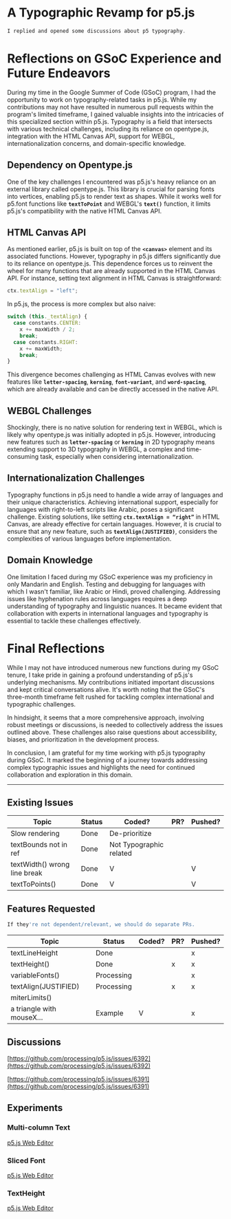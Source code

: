 # A Typographic Revamp for p5.js

```jsx
I replied and opened some discussions about p5 typography. 
```

# **Reflections on GSoC Experience and Future Endeavors**

During my time in the Google Summer of Code (GSoC) program, I had the opportunity to work on typography-related tasks in p5.js. While my contributions may not have resulted in numerous pull requests within the program's limited timeframe, I gained valuable insights into the intricacies of this specialized section within p5.js. Typography is a field that intersects with various technical challenges, including its reliance on opentype.js, integration with the HTML Canvas API, support for WEBGL, internationalization concerns, and domain-specific knowledge.

## **Dependency on Opentype.js**

One of the key challenges I encountered was p5.js's heavy reliance on an external library called opentype.js. This library is crucial for parsing fonts into vertices, enabling p5.js to render text as shapes. While it works well for p5.font functions like **`textToPoint`** and WEBGL's **`text()`** function, it limits p5.js's compatibility with the native HTML Canvas API.

## **HTML Canvas API**

As mentioned earlier, p5.js is built on top of the **`<canvas>`** element and its associated functions. However, typography in p5.js differs significantly due to its reliance on opentype.js. This dependence forces us to reinvent the wheel for many functions that are already supported in the HTML Canvas API. For instance, setting text alignment in HTML Canvas is straightforward:

```jsx
ctx.textAlign = "left";
```

In p5.js, the process is more complex but also naive:

```jsx
switch (this._textAlign) {
  case constants.CENTER:
    x += maxWidth / 2;
    break;
  case constants.RIGHT:
    x += maxWidth;
    break;
}
```

This divergence becomes challenging as HTML Canvas evolves with new features like **`letter-spacing`**, **`kerning`**, **`font-variant`**, and **`word-spacing`**, which are already available and can be directly accessed in the native API.

## **WEBGL Challenges**

Shockingly, there is no native solution for rendering text in WEBGL, which is likely why opentype.js was initially adopted in p5.js. However, introducing new features such as **`letter-spacing`** or **`kerning`** in 2D typography means extending support to 3D typography in WEBGL, a complex and time-consuming task, especially when considering internationalization.

## **Internationalization Challenges**

Typography functions in p5.js need to handle a wide array of languages and their unique characteristics. Achieving international support, especially for languages with right-to-left scripts like Arabic, poses a significant challenge. Existing solutions, like setting **`ctx.textAlign = “right”`** in HTML Canvas, are already effective for certain languages. However, it is crucial to ensure that any new feature, such as **`textAlign(JUSTIFIED)`**, considers the complexities of various languages before implementation.

## **Domain Knowledge**

One limitation I faced during my GSoC experience was my proficiency in only Mandarin and English. Testing and debugging for languages with which I wasn't familiar, like Arabic or Hindi, proved challenging. Addressing issues like hyphenation rules across languages requires a deep understanding of typography and linguistic nuances. It became evident that collaboration with experts in international languages and typography is essential to tackle these challenges effectively.

# **Final Reflections**

While I may not have introduced numerous new functions during my GSoC tenure, I take pride in gaining a profound understanding of p5.js's underlying mechanisms. My contributions initiated important discussions and kept critical conversations alive. It's worth noting that the GSoC's three-month timeframe felt rushed for tackling complex international and typographic challenges.

In hindsight, it seems that a more comprehensive approach, involving robust meetings or discussions, is needed to collectively address the issues outlined above. These challenges also raise questions about accessibility, biases, and prioritization in the development process.

In conclusion, I am grateful for my time working with p5.js typography during GSoC. It marked the beginning of a journey towards addressing complex typographic issues and highlights the need for continued collaboration and exploration in this domain.

---

## Existing Issues

| Topic | Status | Coded? | PR? | Pushed? |
| --- | --- | --- | --- | --- |
| Slow rendering | Done | De-prioritize |  |  |
| textBounds not in ref | Done | Not Typographic related |  |  |
| textWidth() wrong line break | Done | V |  | V |
| textToPoints() | Done | V |  | V |

## Features Requested

```jsx
If they're not dependent/relevant, we should do separate PRs.
```

| Topic | Status | Coded? | PR? | Pushed? |
| --- | --- | --- | --- | --- |
| textLineHeight | Done |  |  | x |
| textHeight() | Done |  | x | x |
| variableFonts() | Processing |  |  | x |
| textAlign(JUSTIFIED) | Processing |  | x | x |
| miterLimits()
a triangle with mouseX… | Example | V |  | x |

## Discussions

[https://github.com/processing/p5.js/issues/6392](https://github.com/processing/p5.js/issues/6392)

[https://github.com/processing/p5.js/issues/6391](https://github.com/processing/p5.js/issues/6391)

## Experiments

### Multi-column Text

[p5.js Web Editor](https://editor.p5js.org/munusshih/sketches/ebckpdHNw)

### Sliced Font

[p5.js Web Editor](https://editor.p5js.org/munusshih/sketches/a5Nx_zhE0)

### TextHeight

[p5.js Web Editor](https://editor.p5js.org/munusshih/sketches/4BwL7q2Fe)